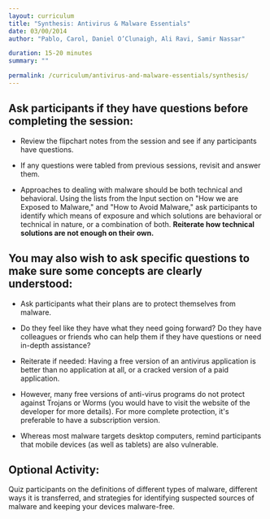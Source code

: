 ```yaml
---
layout: curriculum
title: "Synthesis: Antivirus & Malware Essentials"
date: 03/00/2014
author: "Pablo, Carol, Daniel O’Clunaigh, Ali Ravi, Samir Nassar"

duration: 15-20 minutes
summary: ""

permalink: /curriculum/antivirus-and-malware-essentials/synthesis/
---
```


## Ask participants if they have questions before completing the session: ##

- Review the flipchart notes from the session and see if any participants have questions.


- If any questions were tabled from previous sessions, revisit and answer them.

- Approaches to dealing with malware should be both technical and behavioral. Using the lists from the Input section on "How we are Exposed to Malware," and "How to Avoid Malware," ask participants to identify which means of exposure and which solutions are behavioral or technical in nature, or a combination of both. **Reiterate how technical solutions are not enough on their own.**

## You may also wish to ask specific questions to make sure some concepts are clearly understood: ##

- Ask participants what their plans are to protect themselves from malware.

- Do they feel like they have what they need going forward? Do they have colleagues or friends who can help them if they have questions or need in-depth assistance?

- Reiterate if needed: Having a free version of an antivirus application is better than no application at all, or a cracked version of a paid application.

- However, many free versions of anti-virus programs do not protect against Trojans or Worms (you would have to visit the website of the developer for more details). For more complete protection, it's preferable to have a subscription version.

- Whereas most malware targets desktop computers, remind participants that mobile devices (as well as tablets) are also vulnerable.

## Optional Activity: ##
Quiz participants on the definitions of different types of malware, different ways it is transferred, and strategies for identifying suspected sources of malware and keeping your devices malware-free.
